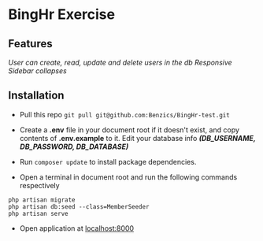 # BingHr Exercise

## Features

_User can create, read, update and delete users in the db_
_Responsive_
_Sidebar collapses_

## Installation

-   Pull this repo `git pull git@github.com:Benzics/BingHr-test.git`

-   Create a **.env** file in your document root if it doesn't exist, and copy contents of **.env.example** to it. Edit your database info **_(DB_USERNAME, DB_PASSWORD, DB_DATABASE)_**

-   Run `composer update` to install package dependencies.

-   Open a terminal in document root and run the following commands respectively

```
php artisan migrate
php artisan db:seed --class=MemberSeeder
php artisan serve
```

-   Open application at [localhost:8000](http://localhost:8000)
